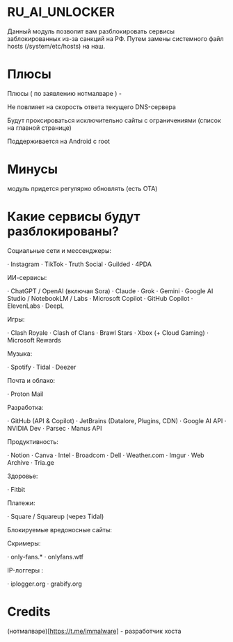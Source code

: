 # RU_AI_UNLOCKER
Данный модуль позволит вам разблокировать сервисы заблокированных из-за санкций на РФ. Путем замены системного файл hosts (/system/etc/hosts)
на наш.

# Плюсы 
Плюсы ( по заявлению нотмалваре ) - 

Не повлияет на скорость ответа текущего DNS-сервера

Будут проксироваться исключительно сайты с ограничениями (список на главной странице)

Поддерживается на Android c root

# Минусы
 модуль придется регулярно обновлять (есть OTA)

# Какие сервисы будут разблокированы?

Социальные сети и мессенджеры:

· Instagram
· TikTok
· Truth Social
· Guilded
· 4PDA

ИИ-сервисы:

· ChatGPT / OpenAI (включая Sora)
· Claude
· Grok
· Gemini
· Google AI Studio / NotebookLM / Labs
· Microsoft Copilot
· GitHub Copilot
· ElevenLabs
· DeepL

Игры:

· Clash Royale
· Clash of Clans
· Brawl Stars
· Xbox (+ Cloud Gaming)
· Microsoft Rewards

Музыка:

· Spotify
· Tidal
· Deezer

Почта и облако:

· Proton Mail

Разработка:

· GitHub (API & Copilot)
· JetBrains (Datalore, Plugins, CDN)
· Google AI API
· NVIDIA Dev
· Parsec
· Manus API

Продуктивность:

· Notion
· Canva
· Intel
· Broadcom
· Dell
· Weather.com
· Imgur
· Web Archive
· Tria.ge

Здоровье:

· Fitbit

Платежи:

· Square / Squareup (через Tidal)

Блокируемые вредоносные сайты:

Скримеры:

· only-fans.*
· onlyfans.wtf

IP-логгеры :

· iplogger.org
· grabify.org

# Credits
(нотмалваре)[https://t.me/immalware] - разработчик хоста
